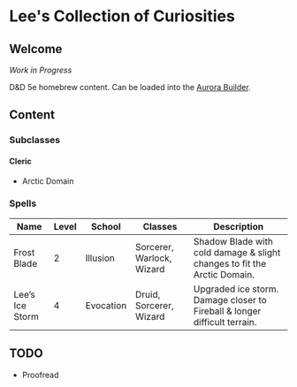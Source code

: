 # Lee's Collection of Curiosities

## Welcome
_Work in Progress_

D&D 5e homebrew content.
Can be loaded into the [Aurora Builder](https://aurorabuilder.com/).

## Content

### Subclasses

#### Cleric
- Arctic Domain

### Spells

| Name | Level | School | Classes | Description |
| ---- | ----- | ------ | ------- | ----------- |
| Frost Blade | 2 | Illusion | Sorcerer, Warlock, Wizard | Shadow Blade with cold damage & slight changes to fit the Arctic Domain. |
| Lee’s Ice Storm | 4 | Evocation | Druid, Sorcerer, Wizard | Upgraded ice storm. Damage closer to Fireball & longer difficult terrain. |

## TODO

- Proofread
